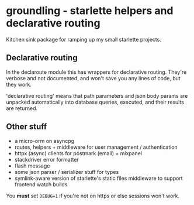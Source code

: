 # groundling - starlette helpers and declarative routing

Kitchen sink package for ramping up my small starlette projects.

## Declarative routing

In the declaroute module this has wrappers for declarative routing. They're verbose and not documented, and won't save you any lines of code, but they work.

'declarative routing' means that path parameters and json body params are unpacked automatically into database queries, executed, and their results are returned.

## Other stuff

* a micro-orm on asyncpg
* routes, helpers + middleware for user management / authentication
* httpx (async) clients for postmark (email) + mixpanel
* stackdriver error formatter
* flash message
* some json parser / serializer stuff for types
* symlink-aware version of starlette's static files middleware to support frontend watch builds

You **must** set `DEBUG=1` if you're not on https or else sessions won't work.
